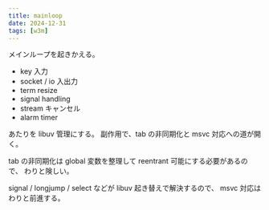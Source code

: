 ```yaml
---
title: mainloop
date: 2024-12-31
tags: [w3m]
---
```


メインループを起きかえる。

- key 入力
- socket / io 入出力
- term resize
- signal handling
- stream キャンセル
- alarm timer

あたりを libuv 管理にする。
副作用で、tab の非同期化と msvc 対応への道が開く。

tab の非同期化は global 変数を整理して reentrant 可能にする必要があるので、
わりと険しい。

signal / longjump / select などが libuv 起き替えで解決するので、
msvc 対応はわりと前進する。

